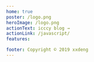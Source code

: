 ```yaml
---
home: true
poster: /logo.png
heroImage: /logo.png
actionText: icccy blog →
actionLink: /javascript/
features:

footer: Copyright © 2019 xxdeng
---
```

